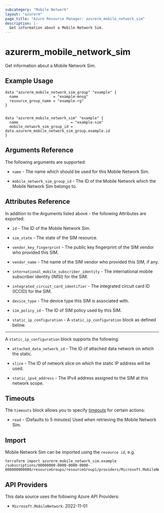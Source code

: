 ```yaml
---
subcategory: "Mobile Network"
layout: "azurerm"
page_title: "Azure Resource Manager: azurerm_mobile_network_sim"
description: |-
  Get information about a Mobile Network Sim.
---
```


# azurerm_mobile_network_sim

Get information about a Mobile Network Sim.

## Example Usage

```hcl
data "azurerm_mobile_network_sim_group" "example" {
  name                = "example-mnsg"
  resource_group_name = "example-rg"
}


data "azurerm_mobile_network_sim" "example" {
  name                        = "example-sim"
  mobile_network_sim_group_id = data.azurerm_mobile_network_sim_group.example.id
}
```

## Arguments Reference

The following arguments are supported:

* `name` - The name which should be used for this Mobile Network Sim. 

* `mobile_network_sim_group_id` - The ID of the Mobile Network which the Mobile Network Sim belongs to. 

## Attributes Reference

In addition to the Arguments listed above - the following Attributes are exported:

* `id` - The ID of the Mobile Network Sim.

* `sim_state` - The state of the SIM resource.

* `vendor_key_fingerprint` - The public key fingerprint of the SIM vendor who provided this SIM.

* `vendor_name` - The name of the SIM vendor who provided this SIM, if any.

* `international_mobile_subscriber_identity` - The international mobile subscriber identity (IMSI) for the SIM.

* `integrated_circuit_card_identifier` - The integrated circuit card ID (ICCID) for the SIM.

* `device_type` -  The device type this SIM is associated with.

* `sim_policy_id` - The ID of SIM policy used by this SIM.

* `static_ip_configuration` - A `static_ip_configuration` block as defined below.

---

A `static_ip_configuration` block supports the following:

* `attached_data_network_id` - The ID of attached data network on which the static.

* `slice` - The ID of network slice on which the static IP address will be used. 

* `static_ipv4_address` - The IPv4 address assigned to the SIM at this network scope.

## Timeouts

The `timeouts` block allows you to specify [timeouts](https://www.terraform.io/docs/configuration/resources.html#timeouts) for certain actions:

* `read` - (Defaults to 5 minutes) Used when retrieving the Mobile Network Sim.

## Import

Mobile Network Sim can be imported using the `resource id`, e.g.

```shell
terraform import azurerm_mobile_network_sim.example /subscriptions/00000000-0000-0000-0000-000000000000/resourceGroups/resourceGroup1/providers/Microsoft.MobileNetwork/simGroups/simGroup1/sims/sim1
```

## API Providers
<!-- This section is generated, changes will be overwritten -->
This data source uses the following Azure API Providers:

* `Microsoft.MobileNetwork`: 2022-11-01
